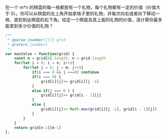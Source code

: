 在一个 m*n 的棋盘的每一格都放有一个礼物，每个礼物都有一定的价值（价值大于 0）。你可以从棋盘的左上角开始拿格子里的礼物，并每次向右或者向下移动一格、直到到达棋盘的右下角。给定一个棋盘及其上面的礼物的价值，请计算你最多能拿到多少价值的礼物？

```js
/**
 * @param {number[][]} grid
 * @return {number}
 */
var maxValue = function(grid) {
    const m = grid[0].length, n = grid.length
    for(let i = 0; i < n; i++){
        for(let j = 0; j < m; j++){
            if(i === 0 && j ===0) continue
            if(i === 0) {
                grid[i][j]+= grid[i][j -1]
            }
            else if(j === 0 ) {
                grid[i][j]+= grid[i - 1][j]
            }
            else {
                grid[i][j]+= Math.max(grid[i][j -1], grid[i - 1][j])
            }
        }
    }
    return grid[n-1][m-1]
};
```